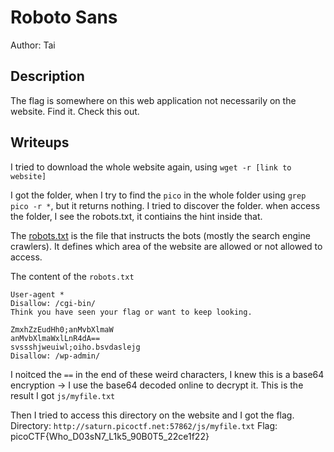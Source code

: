 # Roboto Sans
Author: Tai

## Description
The flag is somewhere on this web application not necessarily on the website. Find it. Check this out.

## Writeups
I tried to download the whole website again, using `wget -r [link to website]`

I got the folder, when I try to find the `pico` in the whole folder using `grep pico -r *`, but it returns nothing. I tried to discover the folder. when access the folder, I see the robots.txt, it contiains the hint inside that. 

The [robots.txt](https://www.seobility.net/en/wiki/Robots.txt?utm_id=8783357192_87472061646&utm_source=google&utm_medium=cpc&utm_cid=8783357192&utm_agid=87472061646&utm_campaign=geoEN-Wiki&utm_dev=c&utm_devicemodel=&utm_mt=e&utm_term=robots%20txt&gad_source=1&gclid=EAIaIQobChMIhtW24Kq9hwMV7NQWBR02ih9uEAAYASAAEgLamfD_BwE) is the file that instructs the bots (mostly the search engine crawlers). It defines which area of the website are allowed or not allowed to access. 

The content of the `robots.txt`

```
User-agent *
Disallow: /cgi-bin/
Think you have seen your flag or want to keep looking.

ZmxhZzEudHh0;anMvbXlmaW
anMvbXlmaWxlLnR4dA==
svssshjweuiwl;oiho.bsvdaslejg
Disallow: /wp-admin/
```

I noitced the `==` in the end of these weird characters, I knew this is a base64 encryption -> I use the base64 decoded online to decrypt it.
This is the result I got `js/myfile.txt`

Then I tried to access this directory on the website and I got the flag.
Directory: `http://saturn.picoctf.net:57862/js/myfile.txt`
Flag: picoCTF{Who_D03sN7_L1k5_90B0T5_22ce1f22}